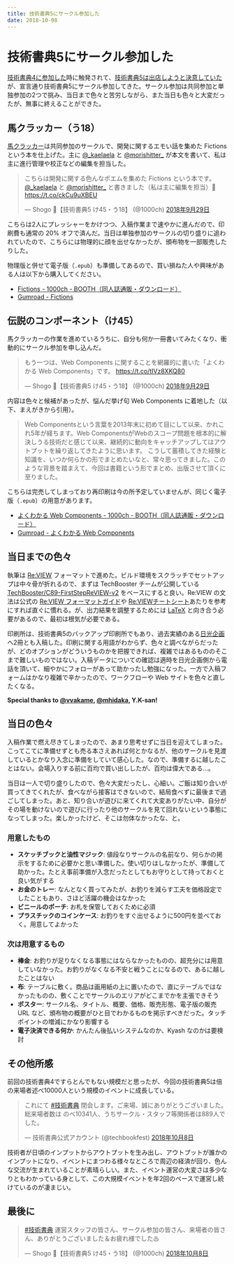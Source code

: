 ```yaml
---
title: 技術書典5にサークル参加した
date: 2018-10-08
---
```


# 技術書典5にサークル参加した

[技術書典4に参加した](/posts/2018/techbookfest-vol4.html)時に触発されて、[技術書典5は出店しようと決意していた](https://twitter.com/1000ch/status/987913586365222912)が、宣言通り技術書典5にサークル参加してきた。サークル参加は共同参加と単独参加の2つで挑み、当日まで色々と苦労しながら、また当日も色々と大変だったが、無事に終えることができた。

## 馬クラッカー（う18）

[馬クラッカー](https://techbookfest.org/event/tbf05/circle/41010006)は共同参加のサークルで、開発に関するエモい話を集めた Fictions という本を仕上げた。主に [@_kaelaela](https://twitter.com/_kaelaela) と [@morishitter_](https://twitter.com/morishitter_) が本文を書いて、私は主に進行管理や校正などの編集を担当した。

<blockquote class="twitter-tweet" data-conversation="none" data-lang="ja"><p lang="ja" dir="ltr">こちらは開発に関する色んなポエムを集めた Fictions という本です。<a href="https://twitter.com/_kaelaela?ref_src=twsrc%5Etfw">@_kaelaela</a> と <a href="https://twitter.com/morishitter_?ref_src=twsrc%5Etfw">@morishitter_</a>  と書きました（私は主に編集を担当）📖 <a href="https://t.co/ckCu9uXBEU">https://t.co/ckCu9uXBEU</a></p>&mdash; Shogo 🍵【技術書典5 け45・う18】 (@1000ch) <a href="https://twitter.com/1000ch/status/1046001063961059328?ref_src=twsrc%5Etfw">2018年9月29日</a></blockquote>

こちらは2人にプレッシャーをかけつつ、入稿作業まで速やかに進んだので、印刷費も通常の 20% オフで済んだ。当日は単独参加のサークルの切り盛りに追われていたので、こちらには物理的に顔を出せなかったが、頒布物を一部販売したりした。

物理版と併せて電子版（`.epub`）も準備してあるので、買い損ねた人や興味がある人は以下から購入してください。

- [Fictions - 1000ch - BOOTH（同人誌通販・ダウンロード）](https://1000ch.booth.pm/items/1027491)
- [Gumroad - Fictions](https://gumroad.com/products/UhnSb)

## 伝説のコンポーネント（け45）

馬クラッカーの作業を進めているうちに、自分も何か一冊書いてみたくなり、衝動的にサークル参加を申し込んだ。

<blockquote class="twitter-tweet" data-conversation="none" data-lang="ja"><p lang="ja" dir="ltr">もう一つは、Web Components に関することを網羅的に書いた「よくわかる Web Components」です。 <a href="https://t.co/tIVz8XKQ80">https://t.co/tIVz8XKQ80</a></p>&mdash; Shogo 🍵【技術書典5 け45・う18】 (@1000ch) <a href="https://twitter.com/1000ch/status/1046002166849142784?ref_src=twsrc%5Etfw">2018年9月29日</a></blockquote>

内容は色々と候補があったが、悩んだ挙げ句 Web Components に着地した（以下、まえがきから引用）。

> Web Componentsという言葉を2013年末に初めて目にして以来、かれこれ5年が経ちます。Web ComponentsがWebのスコープ問題を根本的に解決しうる技術だと感じて以来、継続的に動向をキャッチアップしてはアウトプットを繰り返してきたように思います。
> こうして蓄積してきた経験と知識を、いつか何らかの形でまとめたいなと、常々思ってきました。このような背景を踏まえて、今回は書籍という形でまとめ、出版させて頂くに至りました。

こちらは完売してしまっており再印刷は今の所予定していませんが、同じく電子版（`.epub`）の用意があります。

- [よくわかる Web Components - 1000ch - BOOTH（同人誌通販・ダウンロード）](https://1000ch.booth.pm/items/1027807)
- [Gumroad - よくわかる Web Components](https://gumroad.com/l/PoTDY)

## 当日までの色々

執筆は [Re:VIEW](https://github.com/kmuto/review) フォーマットで進めた。ビルド環境をスクラッチでセットアップは中々骨が折れるので、まずは TechBooster チームが公開している [TechBooster/C89-FirstStepReVIEW-v2](https://github.com/TechBooster/C89-FirstStepReVIEW-v2) をベースにすると良い。Re:VIEW の文法は公式の [Re:VIEW フォーマットガイド](https://github.com/kmuto/review/blob/master/doc/format.ja.md)や [Re:VIEWチートシート](https://gist.github.com/erukiti/c4e3189dda179a0f0b73299fb5787838)あたりを参考にすれば直ぐに慣れる。が、出力結果を調整するためには [LaTeX](https://ja.wikipedia.org/wiki/LaTeX) と向き合う必要があるので、最初は根気が必要である。

印刷所は、技術書典5のバックアップ印刷所でもあり、過去実績のある[日光企画](http://www.nikko-pc.com/index/top.html)へ2冊とも入稿した。印刷に関する用語がわからず、色々と調べながらだったが、どのオプションがどういうものかを把握できれば、複雑ではあるもののそこまで難しいものではない。入稿データについての確認は適時を日光企画側から電話を頂いて、細やかにフォローがあって助かったし勉強になった。一方で入稿フォームはかなり複雑で辛かったので、ワークフローや Web サイトを色々と直したくなる。

**Special thanks to [@vvakame](https://twitter.com/vvakame), [@mhidaka](https://twitter.com/mhidaka), Y.K-san!**

## 当日の色々

入稿作業で燃え尽きてしまったので、あまり思考せずに当日を迎えてしまった。こってこてに準備せずとも売る本さえあれば何とかなるが、他のサークルを見渡しているとかなり入念に準備をしていて感心した。なので、準備するに越したことはない。会場入りする前に百均で買い出ししたが、百均は偉大である…。

当日は一人で切り盛りしたので、色々大変だったし、心細い。ご飯は知り合いが買ってきてくれたが、食べながら接客はできないので、結局食べずに最後まで過ごしてしまった。あと、知り合いが遊びに来てくれて大変ありがたい中、自分がその場を動けないので遊びに行ったり他のサークルを見て回れないという事態になってしまった。楽しかったけど、そこは勿体なかったな、と。

### 用意したもの

- **スケッチブックと油性マジック**: 値段なりサークルの名前なり、何らかの掲示をするために必要かと思い準備した。使い切りはしなかったが、準備して助かった。たとえ事前準備が入念だったとしてもお守りとして持っておくと良い気がする
- **お金のトレー**: なんとなく買ってみたが、お釣りを減らす工夫を価格設定でしたこともあり、さほど活躍の機会はなかった
- **ビニールのポーチ**: お札を保管しておくために必須
- **プラスチックのコインケース**: お釣りをすぐ出せるように500円を並べておく。用意してよかった

### 次は用意するもの

- **棒金**: お釣りが足りなくなる事態にはならなかったものの、超充分には用意していなかった。お釣りがなくなる不安と戦うことになるので、あるに越したことはない
- **布**: テーブルに敷く。商品は画用紙の上に置いたので、直にテーブルではなかったものの、敷くことでサークルのエリアがどこまでかを主張できそう
- **ポスター**: サークル名、タイトル、概要、価格、販売形態、電子版の販売 URL など、頒布物の概要がひと目でわかるものを掲示すべきだった。タッチポイントの増減にかなり影響する
- **電子決済できる何か**: かんたん後払いシステムなのか、Kyash なのかは要検討

## その他所感

前回の技術書典4ですらとんでもない規模だと思ったが、今回の技術書典5は倍の来場者述べ10000人という規模のイベントに成長している。

<blockquote class="twitter-tweet" data-lang="ja"><p lang="ja" dir="ltr">これにて <a href="https://twitter.com/hashtag/%E6%8A%80%E8%A1%93%E6%9B%B8%E5%85%B8?src=hash&amp;ref_src=twsrc%5Etfw">#技術書典</a> 閉会します。ご来場、誠にありがとうございました。総来場者数は のべ10341人、うちサークル・スタッフ等関係者は889人でした。</p>&mdash; 技術書典公式アカウント (@techbookfest) <a href="https://twitter.com/techbookfest/status/1049208448372465664?ref_src=twsrc%5Etfw">2018年10月8日</a></blockquote>

技術者が日頃のインプットからアウトプットを生み出し、アウトプットが誰かのインプットになり、イベントにまつわる様々なところで周辺の経済が回り、色んな交流が生まれていることが素晴らしい。また、イベント運営の大変さは多少なりともわかっている身として、この大規模イベントを年2回のペースで運営し続けているのが凄まじい。

## 最後に

<blockquote class="twitter-tweet" data-lang="ja"><p lang="ja" dir="ltr"><a href="https://twitter.com/hashtag/%E6%8A%80%E8%A1%93%E6%9B%B8%E5%85%B8?src=hash&amp;ref_src=twsrc%5Etfw">#技術書典</a> 運営スタッフの皆さん、サークル参加の皆さん、来場者の皆さん、ありがとうございました＆お疲れ様でした♨</p>&mdash; Shogo 🍵【技術書典5 け45・う18】 (@1000ch) <a href="https://twitter.com/1000ch/status/1049246627997708288?ref_src=twsrc%5Etfw">2018年10月8日</a></blockquote>
